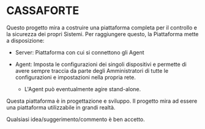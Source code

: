 # CASSAFORTE

Questo progetto mira a costruire una piattaforma completa per il controllo e la sicurezza dei propri Sistemi.
Per raggiungere questo, la Piattaforma mette a disposizione:

- Server: Piattaforma con cui si connettono gli Agent

- Agent: Imposta le configurazioni dei singoli dispositivi e permette di avere sempre traccia da parte degli
  Amministratori di tutte le configurazioni e impostazioni nella propria rete.
  - L'Agent può eventualmente agire stand-alone.
  
Questa piattaforma è in progettazione e sviluppo.
Il progetto mira ad essere una piattaforma utilizzabile in grandi realtà.

Qualsiasi idea/suggerimento/commento è ben accetto.
